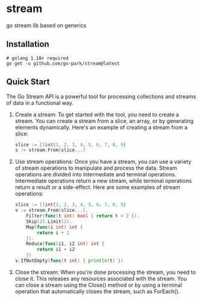 # stream

go stream lib based on generics 

## Installation

```shell
# golang 1.18+ required
go get -u github.com/go-park/stream@latest
```

## Quick Start

The Go Stream API is a powerful tool for processing collections and streams of data in a functional way.

1. Create a stream: To get started with the tool, you need to create a stream. You can create a stream from a slice, an array, or by generating elements dynamically. Here's an example of creating a stream from a slice:

    ```go
    slice := []int{1, 2, 3, 4, 5, 6, 7, 8, 9}
    s := stream.From(slice...)
    ```

2. Use stream operations: Once you have a stream, you can use a variety of stream operations to manipulate and process the data. Stream operations are divided into intermediate and terminal operations. Intermediate operations return a new stream, while terminal operations return a result or a side-effect. Here are some examples of stream operations:

    ```go
    slice := []int{1, 2, 3, 4, 5, 6, 7, 8, 9}
    v := stream.From(slice...).
    	Filter(func(t int) bool { return t > 2 }).
    	Skip(2).Limit(2).
    	Map(func(i int) int {
    		return i + 1
    	}).
    	Reduce(func(i1, i2 int) int {
    		return i1 + i2
    	})
    v.IfNotEmpty(func(t int) { println(t) })
    ```

3. Close the stream: When you're done processing the stream, you need to close it. This releases any resources associated with the stream. You can close a stream using the Close() method or by using a terminal operation that automatically closes the stream, such as ForEach().